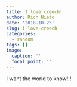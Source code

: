 ```yaml
---
title: I love creech!
author: Rich Nieto
date: '2018-10-25'
slug: i-love-creech
categories:
  - random
tags: []
image:
  caption: ''
  focal_point: ''
---
```


I want the world to know!!!